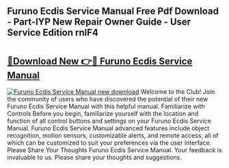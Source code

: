 ## Furuno Ecdis Service Manual Free Pdf Download - Part-IYP New Repair Owner Guide - User Service Edition rnlF4

# <h2><a href="http://bc7636.oget.top/?id=Furuno+Ecdis+Service+Manual">🔗Download New 👉🔴 Furuno Ecdis Service Manual</a></h2>

[![Furuno Ecdis Service Manual new download](https://i.imgur.com/5g1atiW.png)](http://bc7636.oget.top/?id=Furuno+Ecdis+Service+Manual)
Welcome to the Club! Join the community of users who have discovered the potential of their new Furuno Ecdis Service Manual with this helpful manual. Familiarize with Controls Before you begin, familiarize yourself with the location and function of all control buttons and settings on your Furuno Ecdis Service Manual. Furuno Ecdis Service Manual advanced features include object recognition, motion sensors, customizable alerts, and remote access, all of which can be customized to suit your preferences via the user interface. Please Share Your Thoughts Furuno Ecdis Service Manual. Your feedback is invaluable to us. Please share your thoughts and suggestions.
